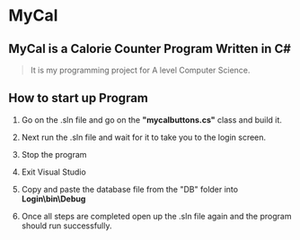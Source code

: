 # MyCal

## MyCal is a Calorie Counter Program Written in C#

> It is my programming project for A level Computer Science.

## How to start up Program

1. Go on the .sln file and go on the **"mycalbuttons.cs"** class and build it. 

2. Next run the .sln file and wait for it to take you to the login screen.

3. Stop the program

3. Exit Visual Studio

4. Copy and paste the database file from the "DB" folder into **Login\bin\Debug**

5. Once all steps are completed open up the .sln file again and the program should run successfully.
